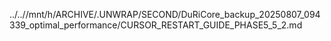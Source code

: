 ../..//mnt/h/ARCHIVE/.UNWRAP/SECOND/DuRiCore_backup_20250807_094339_optimal_performance/CURSOR_RESTART_GUIDE_PHASE5_5_2.md